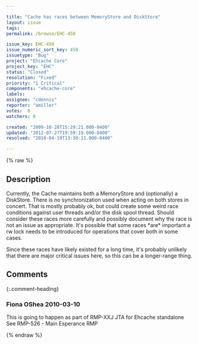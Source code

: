 ```yaml
---

title: "Cache has races between MemoryStore and DiskStore"
layout: issue
tags: 
permalink: /browse/EHC-450

issue_key: EHC-450
issue_numeric_sort_key: 450
issuetype: "Bug"
project: "Ehcache Core"
project_key: "EHC"
status: "Closed"
resolution: "Fixed"
priority: "1 Critical"
components: "ehcache-core"
labels: 
assignee: "cdennis"
reporter: "amiller"
votes:  0
watchers: 0

created: "2009-10-28T15:29:21.000-0400"
updated: "2012-07-27T19:59:19.000-0400"
resolved: "2010-04-19T13:30:11.000-0400"

---
```




{% raw %}



## Description

<div markdown="1" class="description">

Currently, the Cache maintains both a MemoryStore and (optionally) a DiskStore.  There is no synchronization used when acting on both stores in concert.  That is mostly probably ok, but could create some weird race conditions against user threads and/or the disk spool thread.  Should consider these races more carefully and possibly document why the race is not an issue as appropriate.  It's possible that some races \*are\* important a rw lock needs to be introduced for operations that cover both in some cases.  

Since these races have likely existed for a long time, it's probably unlikely that there are major critical issues here, so this can be a longer-range thing.
 

</div>

## Comments


{:.comment-heading}
### **Fiona OShea** <span class="date">2010-03-10</span>

<div markdown="1" class="comment">

This is going to happen as part of 
RMP-XXJ JTA for Ehcache standalone
See RMP-526 - Main Esperance RMP

</div>



{% endraw %}
